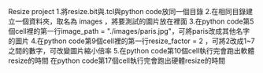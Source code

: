 Resize project
1.將resize.bit與.tcl與python code放同一個目錄
2.在相同目錄建立一個資料夾，取名為 images ，將要測試的圖片放在裡面
3.在python code第5個cell裡的第一行image_path = "./images/paris.jpg"，可將paris改成其他名字的圖片
4.在python code第9個cell裡的第一行resize_factor = 2 ，可將2改成1~7之間的數字，可改變圖片縮小倍率
5.在python code第10個cell執行完會跑出軟體resize的時間
  在python code第17個cell執行完會跑出硬體resize的時間

